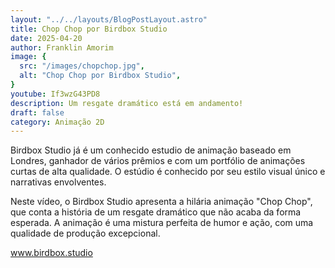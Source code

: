 ```yaml
---
layout: "../../layouts/BlogPostLayout.astro"
title: Chop Chop por Birdbox Studio
date: 2025-04-20
author: Franklin Amorim
image: {
  src: "/images/chopchop.jpg",
  alt: "Chop Chop por Birdbox Studio",
}
youtube: If3wzG43PD8
description: Um resgate dramático está em andamento!
draft: false
category: Animação 2D
---
```


Birdbox Studio já é um conhecido estudio de animação baseado em Londres, ganhador de vários prêmios e com um portfólio de animações curtas de alta qualidade. O estúdio é conhecido por seu estilo visual único e narrativas envolventes.

Neste vídeo, o Birdbox Studio apresenta a hilária animação "Chop Chop", que conta a história de um resgate dramático que não acaba da forma esperada. A animação é uma mistura perfeita de humor e ação, com uma qualidade de produção excepcional.

[www.birdbox.studio ](https://birdboxstudio.com/)